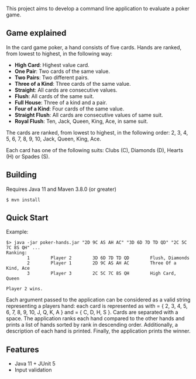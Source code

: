This project aims to develop a command line application to evaluate a poker game.

## Game explained

In the card game poker, a hand consists of five cards. Hands are ranked, from lowest to highest, in
the following way:

- **High Card**: Highest value card.
- **One Pair**: Two cards of the same value.
- **Two Pairs**: Two different pairs.
- **Three of a Kind**: Three cards of the same value.
- **Straight**: All cards are consecutive values.
- **Flush**: All cards of the same suit.
- **Full House**: Three of a kind and a pair.
- **Four of a Kind**: Four cards of the same value.
- **Straight Flush**: All cards are consecutive values of same suit.
- **Royal Flush**: Ten, Jack, Queen, King, Ace, in same suit.

The cards are ranked, from lowest to highest, in the following order:
2, 3, 4, 5, 6, 7, 8, 9, 10, Jack, Queen, King, Ace.

Each card has one of the following suits:
Clubs (C), Diamonds (D), Hearts (H) or Spades (S).

## Building

Requires Java 11 and Maven 3.8.0 (or greater)

```
$ mvn install
```

## Quick Start

Example:

```shell
$> java -jar poker-hands.jar "2D 9C AS AH AC" "3D 6D 7D TD QD" "2C 5C 7C 8S QH" ...
Ranking:
        1        Player 2        3D 6D 7D TD QD        Flush, Diamonds
        2        Player 1        2D 9C AS AH AC        Three Of a Kind, Ace
        3        Player 3        2C 5C 7C 8S QH        High Card, Queen
        
Player 2 wins.
```

Each argument passed to the application can be considered as a valid string representing a players
hand: each card is represented as <card><suit>
with <card> = { 2, 3, 4, 5, 6, 7, 8, 9, 10, J, Q, K, A } and <suit> = { C, D, H, S }. Cards are
separated with a space. The application ranks each hand compared to the other hands and prints a
list of hands sorted by rank in descending order. Additionally, a description of each hand is
printed. Finally, the application prints the winner.

## Features

- Java 11 + JUnit 5
- Input validation
